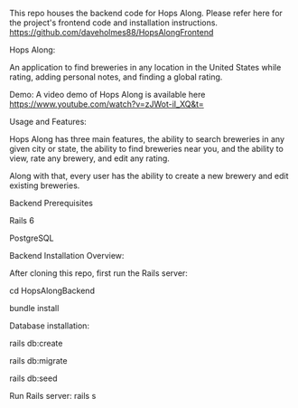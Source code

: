 This repo houses the backend code for Hops Along. Please refer here for the project's frontend code and installation instructions. https://github.com/daveholmes88/HopsAlongFrontend

Hops Along:

An application to find breweries in any location in the United States while rating, adding personal notes, and finding a global rating.

Demo:
A video demo of Hops Along is available here https://www.youtube.com/watch?v=zJWot-iI_XQ&t=

Usage and Features:

Hops Along has three main features, the ability to search breweries in any given city or state, the ability to find breweries near you, and the ability to view, rate any brewery, and edit any rating.

Along with that, every user has the ability to create a new brewery and edit existing breweries.

Backend Prerequisites

Rails 6

PostgreSQL

Backend Installation Overview:

After cloning this repo, first run the Rails server:

cd HopsAlongBackend

bundle install

Database installation:

rails db:create

rails db:migrate

rails db:seed

Run Rails server:
rails s


